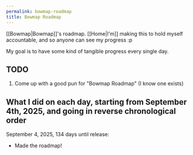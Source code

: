 ```yaml
---
permalink: bowmap-roadmap
title: Bowmap Roadmap
---
```


[[Bowmap|Bowmap]]'s roadmap. [[Home|I'm]] making this to hold myself accountable, and so anyone can see my progress :p

My goal is to have some kind of tangible progress every single day.

## TODO

1. Come up with a good pun for "Bowmap Roadmap" (I know one exists)

## What I did on each day, starting from September 4th, 2025, and going in reverse chronological order

September 4, 2025, 134 days until release:

- Made the roadmap!

